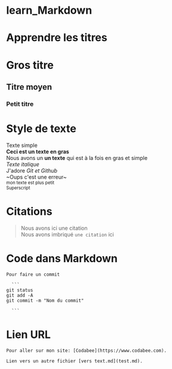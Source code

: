 # learn_Markdown
# Apprendre les titres
# Gros titre
## Titre moyen
### Petit titre

# Style de texte  
Texte simple  
**Ceci est un texte en gras**  
 Nous avons un __un texte__ qui est à la fois en gras et simple  
*Texte italique*   
J'adore *Git et Github*  
~Oups c'est une erreur~  
<sub>mon texte est plus petit</sub>  
<sup>Superscript</sup>  
  
  # Citations  
  >Nous avons ici une citation  
  Nous avons imbriqué `une citation` ici  
    
  # Code dans Markdown  
    
    Pour faire un commit  
      
      ```  
    git status  
    git add -A  
    git commit -m "Nom du commit"  

      ```    
  
   # Lien URL  
    
    Pour aller sur mon site: [Codabee](https://www.codabee.com).  
      
    Lien vers un autre fichier [vers text.md](test.md).






